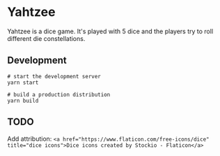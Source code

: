 # Yahtzee

Yahtzee is a dice game. It's played with 5 dice and the players try to roll different die constellations.

## Development

```shell
# start the development server
yarn start

# build a production distribution
yarn build
```

## TODO

Add attribution:
`<a href="https://www.flaticon.com/free-icons/dice" title="dice icons">Dice icons created by Stockio - Flaticon</a>`
